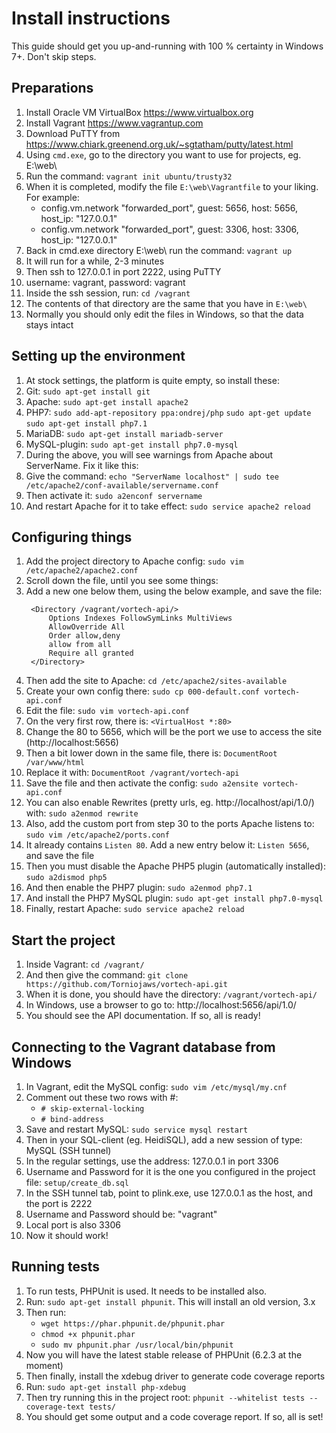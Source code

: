 # Install instructions

This guide should get you up-and-running with 100 % certainty in Windows 7+. Don't skip steps.

## Preparations

1. Install Oracle VM VirtualBox https://www.virtualbox.org
1. Install Vagrant https://www.vagrantup.com
1. Download PuTTY from https://www.chiark.greenend.org.uk/~sgtatham/putty/latest.html
1. Using ``cmd.exe``, go to the directory you want to use for projects, eg. E:\web\
1. Run the command: ``vagrant init ubuntu/trusty32``
1. When it is completed, modify the file ``E:\web\Vagrantfile`` to your liking. For example:
   * config.vm.network "forwarded_port", guest: 5656, host: 5656, host_ip: "127.0.0.1"
   * config.vm.network "forwarded_port", guest: 3306, host: 3306, host_ip: "127.0.0.1"
1. Back in cmd.exe directory E:\web\ run the command: ``vagrant up``
1. It will run for a while, 2-3 minutes
1. Then ssh to 127.0.0.1 in port 2222, using PuTTY
1. username: vagrant, password: vagrant
1. Inside the ssh session, run: ``cd /vagrant``
1. The contents of that directory are the same that you have in ``E:\web\``
1. Normally you should only edit the files in Windows, so that the data stays intact

## Setting up the environment

1. At stock settings, the platform is quite empty, so install these:
1. Git:            ``sudo apt-get install git``
1. Apache:         ``sudo apt-get install apache2``
1. PHP7:           ``sudo add-apt-repository ppa:ondrej/php``
                   ``sudo apt-get update``
                   ``sudo apt-get install php7.1``
1. MariaDB:        ``sudo apt-get install mariadb-server``
1. MySQL-plugin:   ``sudo apt-get install php7.0-mysql``
1. During the above, you will see warnings from Apache about ServerName. Fix it like this:
1. Give the command: ``echo "ServerName localhost" | sudo tee /etc/apache2/conf-available/servername.conf``
1. Then activate it: ``sudo a2enconf servername``
1. And restart Apache for it to take effect: ``sudo service apache2 reload``

## Configuring things

1. Add the project directory to Apache config: ``sudo vim /etc/apache2/apache2.conf``
1. Scroll down the file, until you see some <Directory> things:
1. Add a new one below them, using the below example, and save the file:
   ```
    <Directory /vagrant/vortech-api/>
        Options Indexes FollowSymLinks MultiViews
        AllowOverride All
        Order allow,deny
        allow from all
        Require all granted
    </Directory>
   ```
1. Then add the site to Apache: ``cd /etc/apache2/sites-available``
1. Create your own config there: ``sudo cp 000-default.conf vortech-api.conf``
1. Edit the file: ``sudo vim vortech-api.conf``
1. On the very first row, there is: ``<VirtualHost *:80>``
1. Change the 80 to 5656, which will be the port we use to access the site (http://localhost:5656)
1. Then a bit lower down in the same file, there is: ``DocumentRoot /var/www/html``
1. Replace it with: ``DocumentRoot /vagrant/vortech-api``
1. Save the file and then activate the config: ``sudo a2ensite vortech-api.conf``
1. You can also enable Rewrites (pretty urls, eg. http://localhost/api/1.0/) with: ``sudo a2enmod rewrite``
1. Also, add the custom port from step 30 to the ports Apache listens to: ``sudo vim /etc/apache2/ports.conf``
1. It already contains ``Listen 80``. Add a new entry below it: ``Listen 5656``, and save the file
1. Then you must disable the Apache PHP5 plugin (automatically installed): ``sudo a2dismod php5``
1. And then enable the PHP7 plugin: ``sudo a2enmod php7.1``
1. And install the PHP7 MySQL plugin: ``sudo apt-get install php7.0-mysql``
1. Finally, restart Apache: ``sudo service apache2 reload``

## Start the project

1. Inside Vagrant: ``cd /vagrant/``
1. And then give the command: ``git clone https://github.com/Torniojaws/vortech-api.git``
1. When it is done, you should have the directory: ``/vagrant/vortech-api/``
1. In Windows, use a browser to go to: http://localhost:5656/api/1.0/
1. You should see the API documentation. If so, all is ready!

## Connecting to the Vagrant database from Windows

1. In Vagrant, edit the MySQL config: ``sudo vim /etc/mysql/my.cnf``
1. Comment out these two rows with #:
   * ``# skip-external-locking``
   * ``# bind-address``
1. Save and restart MySQL: ``sudo service mysql restart``
1. Then in your SQL-client (eg. HeidiSQL), add a new session of type: MySQL (SSH tunnel)
1. In the regular settings, use the address: 127.0.0.1 in port 3306
1. Username and Password for it is the one you configured in the project file: ``setup/create_db.sql``
1. In the SSH tunnel tab, point to plink.exe, use 127.0.0.1 as the host, and the port is 2222
1. Username and Password should be: "vagrant"
1. Local port is also 3306
1. Now it should work!

## Running tests

1. To run tests, PHPUnit is used. It needs to be installed also.
1. Run: ``sudo apt-get install phpunit``. This will install an old version, 3.x
1. Then run:
   * ``wget https://phar.phpunit.de/phpunit.phar``
   * ``chmod +x phpunit.phar``
   * ``sudo mv phpunit.phar /usr/local/bin/phpunit``
1. Now you will have the latest stable release of PHPUnit (6.2.3 at the moment)
1. Then finally, install the xdebug driver to generate code coverage reports
1. Run: ``sudo apt-get install php-xdebug``
1. Then try running this in the project root: ``phpunit --whitelist tests --coverage-text tests/``
1. You should get some output and a code coverage report. If so, all is set!
